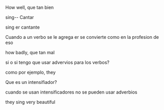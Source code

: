 How well, que tan bien 

sing-- Cantar


sing er cantante 



Cuando a un verbo se le agrega er se convierte como en la profesion de eso 



how badly, que tan mal 


si o si tengo que usar advervios para los verbos?

como por ejemplo, they



Que es un intensifiador?


cuando se usan intensificadores no se pueden usar adverbios 


they sing very beautiful 


